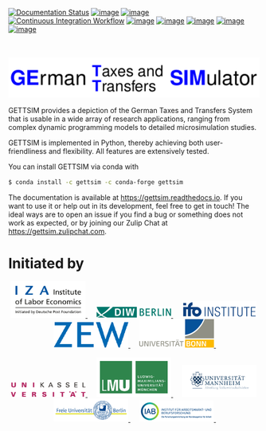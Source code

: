 [![Documentation Status](https://readthedocs.org/projects/gettsim/badge/?version=latest)](https://gettsim.readthedocs.io/en/latest)
[![image](https://anaconda.org/gettsim/gettsim/badges/version.svg)](https://anaconda.org/gettsim/gettsim)
[![image](https://anaconda.org/gettsim/gettsim/badges/platforms.svg)](https://anaconda.org/gettsim/gettsim)
[![Continuous Integration Workflow](https://github.com/iza-institute-of-labor-economics/gettsim/workflows/Continuous%20Integration%20Workflow/badge.svg?branch=main)](https://github.com/iza-institute-of-labor-economics/gettsim/actions?query=branch%3Amain)
[![image](https://codecov.io/gh/iza-institute-of-labor-economics/gettsim/branch/main/graph/badge.svg)](https://codecov.io/gh/iza-institute-of-labor-economics/gettsim)
[![image](https://img.shields.io/badge/code%20style-black-000000.svg)](https://github.com/ambv/black)
[![image](https://img.shields.io/github/contributors/iza-institute-of-labor-economics/gettsim.svg)](https://github.com/iza-institute-of-labor-economics/gettsim/graphs/contributors)
[![image](https://img.shields.io/badge/License-GPLv3-blue.svg)](https://www.gnu.org/licenses/gpl-3.0)
[![image](https://img.shields.io/badge/zulip-join_chat-brightgreen.svg)](https://gettsim.zulipchat.com)

<p align="center">
   <br>
   <br>
   <a href="https://github.com/iza-institute-of-labor-economics/gettsim/">
      <img src="docs/_static/images/gettsim_logo_text.png" width="800" alt="GETTSIM">
   </a>
   <br>
</p>

GETTSIM provides a depiction of the German Taxes and Transfers System that is usable in
a wide array of research applications, ranging from complex dynamic programming models
to detailed microsimulation studies.

GETTSIM is implemented in Python, thereby achieving both user-friendliness and
flexibility. All features are extensively tested.

You can install GETTSIM via conda with

```bash
$ conda install -c gettsim -c conda-forge gettsim
```

The documentation is available at <https://gettsim.readthedocs.io>. If you want to use
it or help out in its development, feel free to get in touch! The ideal ways are to open
an issue if you find a bug or something does not work as expected, or by joining our
Zulip Chat at <https://gettsim.zulipchat.com>.

# Initiated by

<p align="center">
   <a href="https://www.iza.org">
      <img src="docs/_static/images/iza_logo.jpg" width="150" alt="IZA">
   </a>
   &emsp;

<a href="https://www.diw.de/">
      <img src="docs/_static/images/diw_logo.jpg" width="150" alt="DIW">
   </a>
   &emsp;

<a href="https://www.ifo.de/">
      <img src="docs/_static/images/ifo_logo.png" width="150" alt="ifo Institute">
   </a>
   &emsp;

<a href="https://www.zew.de/">
      <img src="docs/_static/images/zew_logo.png" width="150" alt="ZEW">
   </a>
   &emsp;

<a href="https://www.uni-bonn.de">
      <img src="docs/_static/images/uni_bonn_logo.png" width="150"
      alt="Universität Bonn">
   </a>
   &emsp;

<br>
   <br>

<a href="https://www.uni-kassel.de">
      <img src="docs/_static/images/uni_kassel_logo.png" width="150"
      alt="Universität Kassel">
   </a>
   &emsp;

<a href="https://www.uni-muenchen.de">
      <img src="docs/_static/images/lmu_logo.svg" width="150"
      alt="Ludwig-Maximilians-Universität München">
   </a>
   &emsp;

<a href="https://www.uni-mannheim.de">
      <img src="docs/_static/images/uni_mannheim_logo.png" width="150"
      alt="Universität Mannheim">
   </a>
   &emsp;

<a href="https://www.fu-berlin.de">
      <img src="docs/_static/images/fu_berlin_logo.svg" width="150"
      alt="Freie Universität Berlin">
   </a>
   &emsp;

<a href="https://www.iab.de/">
      <img src="docs/_static/images/iab_logo.png" width="150" alt="IAB">
   </a>
   &emsp;

</p>

